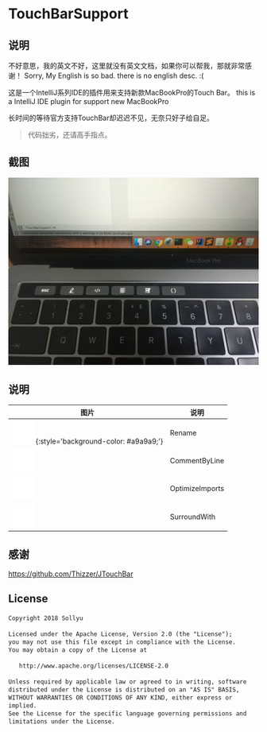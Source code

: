 # TouchBarSupport

## 说明

不好意思，我的英文不好，这里就没有英文文档，如果你可以帮我，那就非常感谢！
Sorry, My English is so bad. there is no english desc. :(

这是一个IntelliJ系列IDE的插件用来支持新款MacBookPro的Touch Bar。
this is a IntelliJ IDE plugin for support new MacBookPro

长时间的等待官方支持TouchBar却迟迟不见，无奈只好子给自足。

> 代码拙劣，还请高手指点。

## 截图

![](./screenshot/screenshot-1.jpg)

## 说明

|图片|说明|
|---|----|
|![](./resources/resources/assets/image/Rename.png){:style='background-color: #a9a9a9;'}|Rename|
|![](./resources/resources/assets/image/CommentByLine.png)|CommentByLine|
|![](./resources/resources/assets/image/OptimizeImports.png)|OptimizeImports|
|![](./resources/resources/assets/image/SurroundWith.png)|SurroundWith|

## 感谢

<https://github.com/Thizzer/JTouchBar>

## License

```
Copyright 2018 Sollyu

Licensed under the Apache License, Version 2.0 (the "License");
you may not use this file except in compliance with the License.
You may obtain a copy of the License at

   http://www.apache.org/licenses/LICENSE-2.0

Unless required by applicable law or agreed to in writing, software
distributed under the License is distributed on an "AS IS" BASIS,
WITHOUT WARRANTIES OR CONDITIONS OF ANY KIND, either express or implied.
See the License for the specific language governing permissions and
limitations under the License.
```